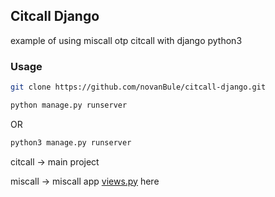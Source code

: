 ## Citcall Django

example of using miscall otp citcall with django python3

### Usage
```bash
git clone https://github.com/novanBule/citcall-django.git
```

```python
python manage.py runserver
```
OR
```python
python3 manage.py runserver
```

citcall &rarr; main project

miscall &rarr; miscall app [views.py](https://github.com/novanBule/citcall-django/blob/master/miscall/views.py) here 
